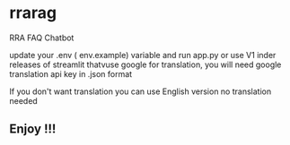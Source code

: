# rrarag
RRA FAQ Chatbot



update your .env ( env.example)  variable and run app.py 
or use V1 inder releases of streamlit thatvuse google for translation, you will need google translation api key in .json format 

If you don't want translation you can use English version no translation needed 


## Enjoy !!! 

